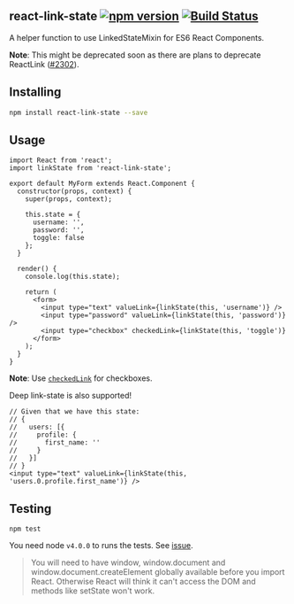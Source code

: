 ## react-link-state [![npm version](http://img.shields.io/npm/v/react-link-state.svg?style=flat-square)](https://npmjs.org/package/react-link-state?style=flat-square) [![Build Status](https://img.shields.io/travis/srph/react-link-state.svg?style=flat-square)](https://travis-ci.org/srph/react-link-state?branch=master)
A helper function to use LinkedStateMixin for ES6 React Components.

**Note**: This might be deprecated soon as there are plans to deprecate ReactLink ([#2302](https://github.com/facebook/react/issues/2302)).

## Installing
```bash
npm install react-link-state --save
```

## Usage
```es6
import React from 'react';
import linkState from 'react-link-state';

export default MyForm extends React.Component {
  constructor(props, context) {
    super(props, context);

    this.state = {
      username: '',
      password: '',
      toggle: false
    };
  }

  render() {
    console.log(this.state);
    
    return (
      <form>
        <input type="text" valueLink={linkState(this, 'username')} />
        <input type="password" valueLink={linkState(this, 'password')} />
        <input type="checkbox" checkedLink={linkState(this, 'toggle')}
      </form>
    );
  }
}
```

**Note**: Use [`checkedLink`](https://facebook.github.io/react/docs/two-way-binding-helpers.html) for checkboxes.

Deep link-state is also supported!

```es6
// Given that we have this state:
// {
//   users: [{
//     profile: {
//       first_name: ''
//     }
//   }]
// }
<input type="text" valueLink={linkState(this, 'users.0.profile.first_name')} />
```

## Testing
```
npm test
```

You need node `v4.0.0` to runs the tests. See [issue](http://facebook.github.io/react/docs/test-utils.html#renderintodocument).

> You will need to have window, window.document and window.document.createElement globally available before you import React. Otherwise React will think it can't access the DOM and methods like setState won't work.
